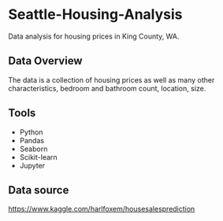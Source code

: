 # Seattle-Housing-Analysis
Data analysis for housing prices in King County, WA. 

## Data Overview
The data is a collection of housing prices as well as many other characteristics, bedroom and bathroom count, location, size. 

## Tools
* Python 
* Pandas
* Seaborn
* Scikit-learn
* Jupyter

## Data source
https://www.kaggle.com/harlfoxem/housesalesprediction
